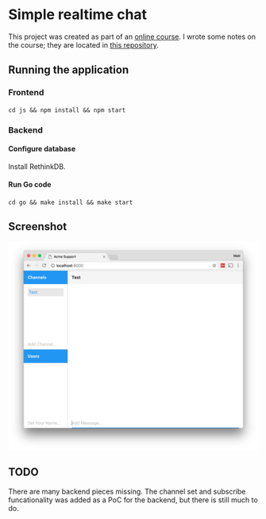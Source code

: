 # Simple realtime chat

This project was created as part of an
<a href="https://www.udemy.com/realtime-apps-with-reactjs-golang-rethinkdb">online course</a>.
I wrote some notes on the course; they are located in
<a href="https://github.com/mpillar/learning/blob/master/engineering/courses/developing-realtime-web-applications.md">this repository</a>.

## Running the application

### Frontend

    cd js && npm install && npm start

### Backend

#### Configure database

Install RethinkDB.

#### Run Go code

    cd go && make install && make start

## Screenshot

<img src="example.png"/>

## TODO

There are many backend pieces missing. The channel set and subscribe funcationality was added as a
PoC for the backend, but there is still much to do.
